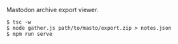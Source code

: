 Mastodon archive export viewer.

```
$ tsc -w
$ node gather.js path/to/masto/export.zip > notes.json
$ npm run serve
```
